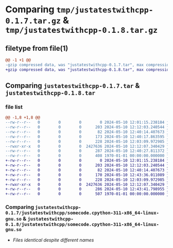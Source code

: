 # Comparing `tmp/justatestwithcpp-0.1.7.tar.gz` & `tmp/justatestwithcpp-0.1.8.tar.gz`

## filetype from file(1)

```diff
@@ -1 +1 @@
-gzip compressed data, was "justatestwithcpp-0.1.7.tar", max compression
+gzip compressed data, was "justatestwithcpp-0.1.8.tar", max compression
```

## Comparing `justatestwithcpp-0.1.7.tar` & `justatestwithcpp-0.1.8.tar`

### file list

```diff
@@ -1,8 +1,8 @@
--rw-r--r--   0        0        0        0 2024-05-10 12:01:15.238184 justatestwithcpp-0.1.7/README.md
--rw-r--r--   0        0        0      203 2024-05-10 12:12:03.240544 justatestwithcpp-0.1.7/justatestwithcpp/.rendered.somecode.cpp
--rw-r--r--   0        0        0       82 2024-05-10 12:40:14.407673 justatestwithcpp-0.1.7/justatestwithcpp/__init__.py
--rw-r--r--   0        0        0      173 2024-05-10 12:40:17.863595 justatestwithcpp-0.1.7/justatestwithcpp/a.py
--rw-r--r--   0        0        0      228 2024-05-10 12:03:09.972985 justatestwithcpp-0.1.7/justatestwithcpp/somecode.cpp
--rwxr-xr-x   0        0        0  2427636 2024-05-10 12:12:07.340429 justatestwithcpp-0.1.7/justatestwithcpp/somecode.cpython-311-x86_64-linux-gnu.so
--rw-r--r--   0        0        0      287 2024-05-10 12:40:27.811372 justatestwithcpp-0.1.7/pyproject.toml
--rw-r--r--   0        0        0      408 1970-01-01 00:00:00.000000 justatestwithcpp-0.1.7/PKG-INFO
+-rw-r--r--   0        0        0        0 2024-05-10 12:01:15.238184 justatestwithcpp-0.1.8/README.md
+-rw-r--r--   0        0        0      203 2024-05-10 12:12:03.240544 justatestwithcpp-0.1.8/justatestwithcpp/.rendered.somecode.cpp
+-rw-r--r--   0        0        0       82 2024-05-10 12:40:14.407673 justatestwithcpp-0.1.8/justatestwithcpp/__init__.py
+-rw-r--r--   0        0        0      170 2024-05-10 12:43:36.011089 justatestwithcpp-0.1.8/justatestwithcpp/a.py
+-rw-r--r--   0        0        0      228 2024-05-10 12:03:09.972985 justatestwithcpp-0.1.8/justatestwithcpp/somecode.cpp
+-rwxr-xr-x   0        0        0  2427636 2024-05-10 12:12:07.340429 justatestwithcpp-0.1.8/justatestwithcpp/somecode.cpython-311-x86_64-linux-gnu.so
+-rw-r--r--   0        0        0      286 2024-05-10 12:43:41.798955 justatestwithcpp-0.1.8/pyproject.toml
+-rw-r--r--   0        0        0      507 1970-01-01 00:00:00.000000 justatestwithcpp-0.1.8/PKG-INFO
```

### Comparing `justatestwithcpp-0.1.7/justatestwithcpp/somecode.cpython-311-x86_64-linux-gnu.so` & `justatestwithcpp-0.1.8/justatestwithcpp/somecode.cpython-311-x86_64-linux-gnu.so`

 * *Files identical despite different names*

